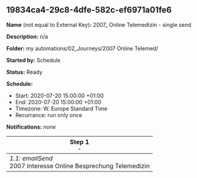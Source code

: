 ## 19834ca4-29c8-4dfe-582c-ef6971a01fe6

**Name** (not equal to External Key)**:** 2007_ Online Telemedizin - single send

**Description:** n/a

**Folder:** my automations/02_Journeys/2007 Online Telemed/

**Started by:** Schedule

**Status:** Ready

**Schedule:**

* Start: 2020-07-20 15:00:00 +01:00
* End: 2020-07-20 15:00:00 +01:00
* Timezone: W. Europe Standard Time
* Recurrance: run only once

**Notifications:** _none_


| Step 1<br>_<small>-</small>_ |
| --- |
| _1.1: emailSend_<br>2007 Interesse Online Besprechung Telemedizin |
